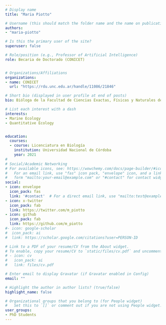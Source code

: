 ```yaml
---
# Display name
title: "Maria Piotto"

# Username (this should match the folder name and the name on publications)
authors:
- "maria-piotto"

# Is this the primary user of the site?
superuser: false

# Role/position (e.g., Professor of Artificial Intelligence)
role: Becaria de Doctorado (CONICET) 


# Organizations/Affiliations
organizations:
- name: CONICET 
  url: "https://rdu.unc.edu.ar/handle/11086/21846"

# Short bio (displayed in user profile at end of posts)
bio: Bióloga de la Facultad de Ciencias Exactas, Físicas y Naturales de la Universidad Nacional de Córdoba. Estudiante de doctorado, Inst. de Diversidad y Ecología Animal (IDEA), y Centro Austral de Investigaciones CADIC - CONICET.

# List each interest with a dash
interests:
- Marine Ecology
- Quantitative Ecology


education:
  courses:
  - course: Licenciatura en Biología
    institution: Universidad Nacional de Córdoba
    year: 2021
#
# Social/Academic Networking
# For available icons, see: https://wowchemy.com/docs/page-builder/#icons
#   For an email link, use "fas" icon pack, "envelope" icon, and a link in the
#   form "mailto:your-email@example.com" or "#contact" for contact widget.
social:
- icon: envelope
  icon_pack: fas
  link: '#contact'  # For a direct email link, use "mailto:test@example.org".
- icon: x-twitter
  icon_pack: fab
  link: https://twitter.com/m_piotto
- icon: github
  icon_pack: fab
  link: https://github.com/m_piotto
#- icon: google-scholar
#  icon_pack: ai
#  link: https://scholar.google.com/citations?user=PERSON-ID

# Link to a PDF of your resume/CV from the About widget.
# To enable, copy your resume/CV to `static/files/cv.pdf` and uncomment the lines below.
# - icon: cv
#   icon_pack: ai
#   link: files/cv.pdf

# Enter email to display Gravatar (if Gravatar enabled in Config)
email: ""

# Highlight the author in author lists? (true/false)
highlight_name: false

# Organizational groups that you belong to (for People widget)
#   Set this to `[]` or comment out if you are not using People widget.
user_groups:
- PhD Students
---
```

